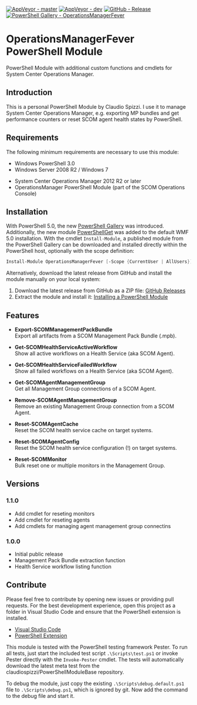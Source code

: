 [![AppVeyor - master](https://img.shields.io/appveyor/ci/claudiospizzi/OperationsManagerFever/master.svg)](https://ci.appveyor.com/project/claudiospizzi/OperationsManagerFever/branch/master)
[![AppVeyor - dev](https://img.shields.io/appveyor/ci/claudiospizzi/OperationsManagerFever/dev.svg)](https://ci.appveyor.com/project/claudiospizzi/OperationsManagerFever/branch/dev)
[![GitHub - Release](https://img.shields.io/github/release/claudiospizzi/OperationsManagerFever.svg)](https://github.com/claudiospizzi/OperationsManagerFever/releases)
[![PowerShell Gallery - OperationsManagerFever](https://img.shields.io/badge/PowerShell_Gallery-OperationsManagerFever-0072C6.svg)](https://www.powershellgallery.com/packages/OperationsManagerFever)


# OperationsManagerFever PowerShell Module

PowerShell Module with additional custom functions and cmdlets for System Center
Operations Manager.


## Introduction

This is a personal PowerShell Module by Claudio Spizzi. I use it to manage
System Center Operations Manager, e.g. exporting MP bundles and get performance
counters or reset SCOM agent health states by PowerShell.


## Requirements

The following minimum requirements are necessary to use this module:

* Windows PowerShell 3.0
* Windows Server 2008 R2 / Windows 7
- System Center Operations Manager 2012 R2 or later
- OperationsManager PowerShell Module (part of the SCOM Operations Console)


## Installation

With PowerShell 5.0, the new [PowerShell Gallery] was introduced. Additionally,
the new module [PowerShellGet] was added to the default WMF 5.0 installation.
With the cmdlet `Install-Module`, a published module from the PowerShell Gallery
can be downloaded and installed directly within the PowerShell host, optionally
with the scope definition:

```powershell
Install-Module OperationsManagerFever [-Scope {CurrentUser | AllUsers}]
```

Alternatively, download the latest release from GitHub and install the module
manually on your local system:

1. Download the latest release from GitHub as a ZIP file: [GitHub Releases]
2. Extract the module and install it: [Installing a PowerShell Module]


## Features

* **Export-SCOMManagementPackBundle**  
  Export all artifacts from a SCOM Management Pack Bundle (.mpb).

* **Get-SCOMHealthServiceActiveWorkflow**  
  Show all active workflows on a Health Service (aka SCOM Agent).

* **Get-SCOMHealthServiceFailedWorkflow**  
  Show all failed workflows on a Health Service (aka SCOM Agent).

* **Get-SCOMAgentManagementGroup**  
  Get all Management Group connections of a SCOM Agent.

* **Remove-SCOMAgentManagementGroup**  
  Remove an existing Management Group connection from a SCOM Agent.

* **Reset-SCOMAgentCache**  
  Reset the SCOM health service cache on target systems.

* **Reset-SCOMAgentConfig**  
  Reset the SCOM health service configuration (!) on target systems.

* **Reset-SCOMMonitor**  
  Bulk reset one or multiple monitors in the Management Group.


## Versions

### 1.1.0

- Add cmdlet for reseting monitors
- Add cmdlet for reseting agents
- Add cmdlets for managing agent management group connectins

### 1.0.0

- Initial public release
- Management Pack Bundle extraction function
- Health Service workflow listing function


## Contribute

Please feel free to contribute by opening new issues or providing pull requests.
For the best development experience, open this project as a folder in Visual
Studio Code and ensure that the PowerShell extension is installed.

* [Visual Studio Code]
* [PowerShell Extension]

This module is tested with the PowerShell testing framework Pester. To run all
tests, just start the included test script `.\Scripts\test.ps1` or invoke Pester
directly with the `Invoke-Pester` cmdlet. The tests will automatically download
the latest meta test from the claudiospizzi/PowerShellModuleBase repository.

To debug the module, just copy the existing `.\Scripts\debug.default.ps1` file
to `.\Scripts\debug.ps1`, which is ignored by git. Now add the command to the
debug file and start it.



[PowerShell Gallery]: https://www.powershellgallery.com/packages/OperationsManagerFever
[PowerShellGet]: https://technet.microsoft.com/en-us/library/dn807169.aspx

[GitHub Releases]: https://github.com/claudiospizzi/OperationsManagerFever/releases
[Installing a PowerShell Module]: https://msdn.microsoft.com/en-us/library/dd878350

[Visual Studio Code]: https://code.visualstudio.com/
[PowerShell Extension]: https://marketplace.visualstudio.com/items?itemName=ms-vscode.PowerShell
